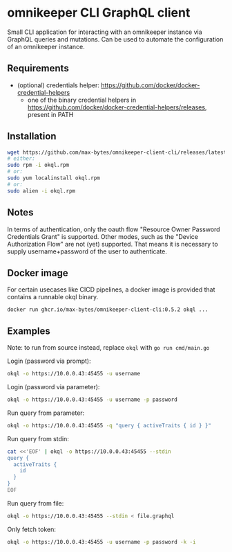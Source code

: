 # omnikeeper CLI GraphQL client

Small CLI application for interacting with an omnikeeper instance via GraphQL queries and mutations. Can be used to automate the configuration of an omnikeeper instance.

## Requirements

- (optional) credentials helper: https://github.com/docker/docker-credential-helpers
  - one of the binary credential helpers in https://github.com/docker/docker-credential-helpers/releases, present in PATH

## Installation

~~~bash
wget https://github.com/max-bytes/omnikeeper-client-cli/releases/latest/download/okql.rpm
# either:
sudo rpm -i okql.rpm
# or:
sudo yum localinstall okql.rpm
# or:
sudo alien -i okql.rpm
~~~

## Notes
In terms of authentication, only the oauth flow "Resource Owner Password Credentials Grant" is supported. Other modes, such as the "Device Authorization Flow" are not (yet) supported. That means it is necessary to supply username+password of the user to authenticate.

## Docker image
For certain usecases like CICD pipelines, a docker image is provided that contains a runnable okql binary.
```
docker run ghcr.io/max-bytes/omnikeeper-client-cli:0.5.2 okql ...
```

## Examples

Note: to run from source instead, replace `okql` with `go run cmd/main.go`

Login (password via prompt):
~~~bash
okql -o https://10.0.0.43:45455 -u username
~~~

Login (password via parameter):
~~~bash
okql -o https://10.0.0.43:45455 -u username -p password
~~~

Run query from parameter:
~~~bash
okql -o https://10.0.0.43:45455 -q "query { activeTraits { id } }"
~~~

Run query from stdin:
~~~bash
cat <<'EOF' | okql -o https://10.0.0.43:45455 --stdin
query {
  activeTraits {
    id
  }
}
EOF
~~~

Run query from file:
~~~bash
okql -o https://10.0.0.43:45455 --stdin < file.graphql
~~~

Only fetch token:
~~~bash
okql -o https://10.0.0.43:45455 -u username -p password -k -i
~~~